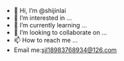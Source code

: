 - 👋 Hi, I’m @shijinlai
- 👀 I’m interested in ...
- 🌱 I’m currently learning ...
- 💞️ I’m looking to collaborate on ...
- 📫 How to reach me ...
- Email me:sjl18983768934@126.com


